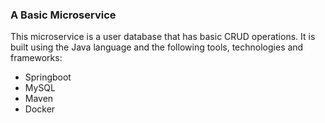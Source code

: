 ### A Basic Microservice

This microservice is a user database that has basic CRUD operations. It is built using the Java language and the following tools, technologies and frameworks:
+ Springboot
+ MySQL
+ Maven
+ Docker
